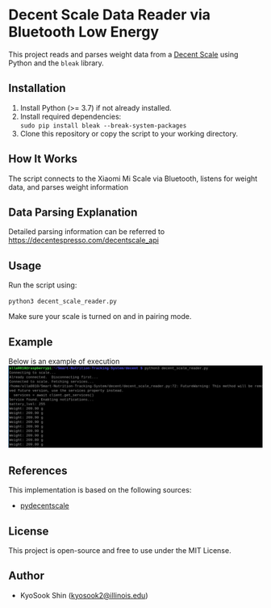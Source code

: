 # Decent Scale Data Reader via Bluetooth Low Energy
This project reads and parses weight data from a [Decent Scale](https://decentespresso.com/decentscale) using Python and the `bleak` library.  
  
## Installation
1. Install Python (>= 3.7) if not already installed.  
2. Install required dependencies:  
    `sudo pip install bleak --break-system-packages`
3. Clone this repository or copy the script to your working directory.  
  
  
## How It Works  
The script connects to the Xiaomi Mi Scale via Bluetooth, listens for weight data, and parses weight information  


## Data Parsing Explanation
Detailed parsing information can be referred to https://decentespresso.com/decentscale_api

## Usage
Run the script using:

`python3 decent_scale_reader.py`  
  
Make sure your scale is turned on and in pairing mode.


## Example

Below is an example of execution
<img src="./example.png" alt="Decent Example" width = "800">

## References
This implementation is based on the following sources:

- [pydecentscale](https://github.com/lucapinello/pydecentscale)


## License
This project is open-source and free to use under the MIT License.
  
## Author
* KyoSook Shin (kyosook2@illinois.edu)


